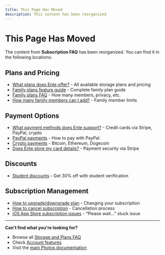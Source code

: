 ```yaml
---
title: This Page Has Moved
description: This content has been reorganized
---
```


# This Page Has Moved

The content from **Subscription FAQ** has been reorganized. You can find it in the following locations:

## Plans and Pricing
- [What plans does Ente offer?](/photos/faq/storage-and-plans) - All available storage plans and pricing
- [Family plans feature guide](/photos/features/account/family-plans) - Complete family plan guide
- [Family plans FAQ](/photos/faq/storage-and-plans#family-plans-faq) - How many members, privacy, etc.
- [How many family members can I add?](/photos/faq/storage-and-plans#family-members-limit) - Family member limits

## Payment Options
- [What payment methods does Ente support?](/photos/faq/storage-and-plans) - Credit cards via Stripe, PayPal, crypto
- [PayPal payments](/photos/faq/storage-and-plans#paypal-payment) - How to pay with PayPal
- [Crypto payments](/photos/faq/storage-and-plans#crypto-payment) - Bitcoin, Ethereum, Dogecoin
- [Does Ente store my card details?](/photos/faq/storage-and-plans) - Payment security via Stripe

## Discounts
- [Student discounts](/photos/faq/storage-and-plans) - Get 30% off with student verification

## Subscription Management
- [How to upgrade/downgrade plan](/photos/faq/storage-and-plans#upgrade-plan) - Changing your subscription
- [How to cancel subscription](/photos/faq/storage-and-plans) - Cancellation process
- [iOS App Store subscription issues](/photos/faq/troubleshooting#ios-appstore-subscription) - "Please wait..." stuck issue

---

**Can't find what you're looking for?**
- Browse all [Storage and Plans FAQ](/photos/faq/storage-and-plans)
- Check [Account features](/photos/features/account/family-plans)
- Visit the [main Photos documentation](/photos/)
